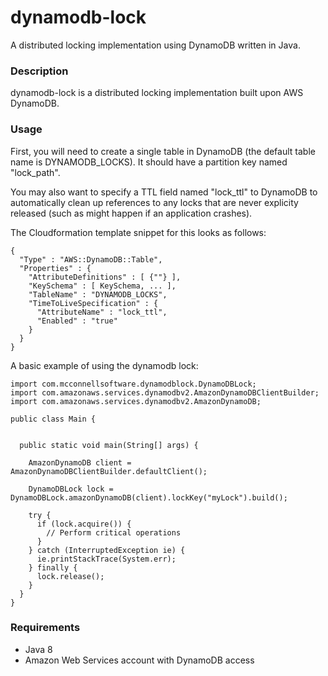 # dynamodb-lock
A distributed locking implementation using DynamoDB written in Java.

### Description

dynamodb-lock is a distributed locking implementation built upon AWS DynamoDB.

### Usage

First, you will need to create a single table in DynamoDB (the default table name is DYNAMODB_LOCKS). It should have a partition key named "lock_path". 

You may also want to specify a TTL field named "lock_ttl" to DynamoDB to automatically clean up references to any locks that are never explicity released (such as might happen if an application crashes).

The Cloudformation template snippet for this looks as follows:

~~~~
{
  "Type" : "AWS::DynamoDB::Table",
  "Properties" : {
    "AttributeDefinitions" : [ {""} ],
    "KeySchema" : [ KeySchema, ... ],
    "TableName" : "DYNAMODB_LOCKS",
    "TimeToLiveSpecification" : {
      "AttributeName" : "lock_ttl",
      "Enabled" : "true"
    }
  }
}
~~~~

A basic example of using the dynamodb lock:

~~~~
import com.mcconnellsoftware.dynamodblock.DynamoDBLock;
import com.amazonaws.services.dynamodbv2.AmazonDynamoDBClientBuilder;
import com.amazonaws.services.dynamodbv2.AmazonDynamoDB;

public class Main {
  
  
  public static void main(String[] args) {
    
    AmazonDynamoDB client = AmazonDynamoDBClientBuilder.defaultClient();

    DynamoDBLock lock = DynamoDBLock.amazonDynamoDB(client).lockKey("myLock").build();

    try {
      if (lock.acquire()) {
        // Perform critical operations
      }
    } catch (InterruptedException ie) {
      ie.printStackTrace(System.err);
    } finally {
      lock.release();
    }  
  }
}
~~~~


### Requirements

* Java 8
* Amazon Web Services account with DynamoDB access

